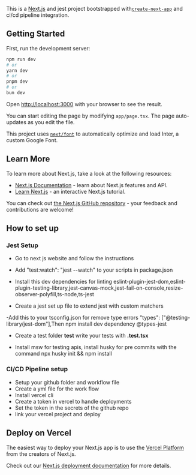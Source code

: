 This is a [Next.js](https://nextjs.org/) and jest project bootstrapped with[`create-next-app`](https://github.com/vercel/next.js/tree/canary/packages/create-next-app) and ci/cd pipeline integration.

## Getting Started

First, run the development server:

```bash
npm run dev
# or
yarn dev
# or
pnpm dev
# or
bun dev
```

Open [http://localhost:3000](http://localhost:3000) with your browser to see the result.

You can start editing the page by modifying `app/page.tsx`. The page auto-updates as you edit the file.

This project uses [`next/font`](https://nextjs.org/docs/basic-features/font-optimization) to automatically optimize and load Inter, a custom Google Font.

## Learn More

To learn more about Next.js, take a look at the following resources:

- [Next.js Documentation](https://nextjs.org/docs) - learn about Next.js features and API.
- [Learn Next.js](https://nextjs.org/learn) - an interactive Next.js tutorial.

You can check out [the Next.js GitHub repository](https://github.com/vercel/next.js/) - your feedback and contributions are welcome!

## How to set up

### Jest Setup

- Go to next js website and follow the instructions

- Add "test:watch": "jest --watch" to your scripts in package.json

- Install this dev dependencies for linting
  eslint-plugin-jest-dom,eslint-plugin-testing-library,jest-canvas-mock,jest-fail-on-console,resize-observer-polyfill,ts-node,ts-jest

- Create a jest set up file to extend jest with custom matchers

-Add this to your tsconfig.json for remove type errors "types": ["@testing-library/jest-dom"],Then npm install dev dependency @types-jest

- Create a test folder **test** write your tests with **.test.tsx**

- Install msw for testing apis, install husky for pre commits with the command npx husky init && npm install

### CI/CD Pipeline setup

- Setup your github folder and workflow file
- Create a yml file for the work flow
- Install vercel cli
- Create a token in vercel to handle deployments
- Set the token in the secrets of the github repo
- link your vercel project and deploy

## Deploy on Vercel

The easiest way to deploy your Next.js app is to use the [Vercel Platform](https://vercel.com/new?utm_medium=default-template&filter=next.js&utm_source=create-next-app&utm_campaign=create-next-app-readme) from the creators of Next.js.

Check out our [Next.js deployment documentation](https://nextjs.org/docs/deployment) for more details.
